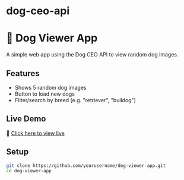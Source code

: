 # dog-ceo-api
# 🐶 Dog Viewer App

A simple web app using the Dog CEO API to view random dog images.

## Features

- Shows 5 random dog images
- Button to load new dogs
- Filter/search by breed (e.g. "retriever", "bulldog")

## Live Demo

🔗 [Click here to view live](https://yourusername.github.io/dog-viewer-app/)

## Setup

```bash
git clone https://github.com/yourusername/dog-viewer-app.git
cd dog-viewer-app
